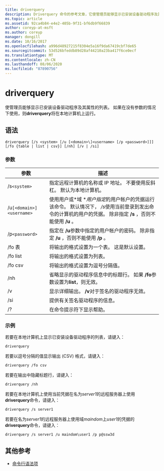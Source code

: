 ```yaml
---
title: driverquery
description: Driverquery 命令的参考文章，它使管理员能够显示已安装设备驱动程序及其属性的列表。
ms.topic: article
ms.assetid: 92ca4b84-e4e2-405b-9f31-bf6db9f66839
author: coreyp-at-msft
ms.author: coreyp
manager: dongill
ms.date: 10/16/2017
ms.openlocfilehash: a996d48927215f8304e5a16f9da67419cbf7de65
ms.sourcegitcommit: 53d526bfeddb89d28af44210a23ba417f6ce0ecf
ms.translationtype: MT
ms.contentlocale: zh-CN
ms.lasthandoff: 08/06/2020
ms.locfileid: "87890756"
---
```

# <a name="driverquery"></a>driverquery

使管理员能够显示已安装设备驱动程序及其属性的列表。 如果在没有参数的情况下使用，则**driverquery**将在本地计算机上运行。

## <a name="syntax"></a>语法

```
driverquery [/s <system> [/u [<domain>\]<username> [/p <password>]]] [/fo {table | list | csv}] [/nh] [/v | /si]
```

### <a name="parameters"></a>参数

| 参数 | 描述 |
| --------- |------------ |
| /s`<system>` | 指定远程计算机的名称或 IP 地址。 不要使用反斜杠。 默认为本地计算机。 |
| /u`[<domain>]<username>` | 使用用户或*域 \**用户指定*的用户帐户的凭据运行该命令。 默认情况下， */s*使用当前登录到发出命令的计算机的用户的凭据。 除非指定 **/s** ，否则不能使用 **/u** 。 |
| /p`<password>` | 指定在 **/u**参数中指定的用户帐户的密码。 除非指定 **/u** ，否则不能使用 **/p** 。 |
| /fo 表 | 将输出的格式设置为一个表。 这是默认设置。 |
| /fo list | 将输出的格式设置为列表。 |
| /fo csv | 将输出的格式设置为逗号分隔值。 |
| /nh | 省略显示的驱动程序信息中的标题行。 如果 **/fo**参数设置为**list**，则无效。 |
| /v | 显示详细输出。 **/v**对于签名的驱动程序无效。 |
| /si | 提供有关签名驱动程序的信息。 |
| /? | 在命令提示符下显示帮助。 |

### <a name="examples"></a>示例

若要在本地计算机上显示已安装设备驱动程序的列表，请键入：

```
driverquery
```

若要以逗号分隔的值显示输出 (CSV) 格式，请键入：

```
driverquery /fo csv
```

若要在输出中隐藏标题行，请键入：

```
driverquery /nh
```

若要在本地计算机上使用当前凭据在名为*server1*的远程服务器上使用**driverquery**命令，请键入：

```
driverquery /s server1
```

若要在名为*server1*的远程服务器上使用域*maindom*上*user1*的凭据的**driverquery**命令，请键入：

```
driverquery /s server1 /u maindom\user1 /p p@ssw3d
```

## <a name="additional-references"></a>其他参考

- [命令行语法项](command-line-syntax-key.md)